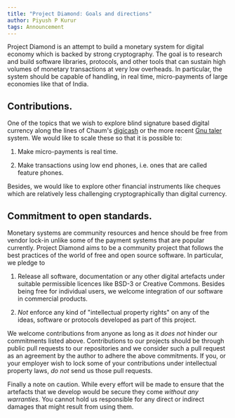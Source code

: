 ```yaml
---
title: "Project Diamond: Goals and directions"
author: Piyush P Kurur
tags: Announcement
---
```


Project Diamond is an attempt to build a monetary system for digital
economy which is backed by strong cryptography. The goal is to
research and build software libraries, protocols, and other tools that
can sustain high volumes of monetary transactions at very low
overheads. In particular, the system should be capable of handling, in
real time, micro-payments of large economies like that of India.

## Contributions.

One of the topics that we wish to explore blind signature based
digital currency along the lines of Chaum's [digicash] or the more
recent [Gnu taler][taler] system. We would like to scale these so that
it is possible to:

1. Make micro-payments is real time.

2. Make transactions using low end phones, i.e. ones that are called
   feature phones.

Besides, we would like to explore other financial instruments like
cheques which are relatively less challenging cryptographically than
digital currency.


## Commitment to open standards.

Monetary systems are community resources and hence should be free from
vendor lock-in unlike some of the payment systems that are popular
currently. Project Diamond aims to be a community project that follows
the best practices of the world of free and open source software. In
particular, we pledge to

1. Release all software, documentation or any other digital artefacts
   under suitable permissible licences like BSD-3 or Creative Commons.
   Besides being free for individual users, we welcome integration of
   our software in commercial products.

2. _Not_ enforce any kind of "intellectual property rights" on any of
   the ideas, software or protocols developed as part of this project.

We welcome contributions from anyone as long as it _does not_ hinder
our commitments listed above. Contributions to our projects should be
through public pull requests to our repositories and we consider such
a pull request as an agreement by the author to adhere the above
commitments. If you, or your employer wish to lock some of your
contributions under intellectual property laws, _do not_ send us those
pull requests.

Finally a note on caution. While every effort will be made to ensure
that the artefacts that we develop would be secure they come _without
any warranties_. You cannot hold us responsible for any direct or
indirect damages that might result from using them.

[digicash]:  https://en.wikipedia.org/wiki/DigiCash
[taler]:     https://taler.net/
